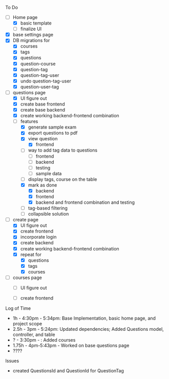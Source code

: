 To Do

- [ ] Home page
  - [x] basic template
  - [ ] finalize UI
- [x] base settings page
- [x] DB migrations for
  - [x] courses
  - [x] tags
  - [x] questions
  - [x] question-course
  - [x] question-tag
  - [x] question-tag-user
  - [x] undo question-tag-user
  - [x] question-user-tag
- [ ] questions page
  - [x] UI figure out
  - [x] create base frontend
  - [x] create base backend
  - [x] create working backend-frontend combination
  - [ ] features
    - [x] generate sample exam
    - [x] export questions to pdf
    - [x] view question
      - [x] frontend
    - [ ] way to add tag data to questions
      - [ ] frontend
      - [ ] backend
      - [ ] testing
      - [ ] sample data
    - [ ] display tags, course on the table
    - [x] mark as done
      - [x] backend
      - [x] frontend
      - [x] backend and frontend combination and testing
    - [ ] tag-based filtering
    - [ ] collapsible solution
- [ ] create page
  - [x] UI figure out
  - [x] create frontend
  - [x] incorporate login
  - [x] create backend
  - [x] create working backend-frontend combination
  - [x] repeat for
    - [x] questions
    - [x] tags
    - [x] courses
- [ ] courses page
  - [ ] UI figure out
  - [ ] create frontend




Log of Time

- 1h - 4:30pm - 5:34pm: Base Implementation, basic home page, and project scope
- 2.5h - 3pm - 5:24pm: Updated dependencies; Added Questions model, controller, and table
- ? - 3:30pm - : Added courses
- 1.75h - 4pm-5:43pm - Worked on base questions page
- ????

Issues

- created QuestionsId and QuestionId for QuestionTag